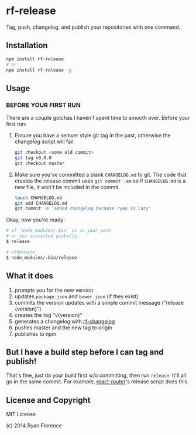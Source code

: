 rf-release
==========

Tag, push, changelog, and publish your repositories with one command.

Installation
------------

```sh
npm install rf-release
# or
npm install rf-release -g
```

Usage
-----

### BEFORE YOUR FIRST RUN

There are a couple gotchas I haven't spent time to smooth over. Before
your first run:

1. Ensure you have a semver style git tag in the past, otherwise the
   changelog script will fail.

   ```sh
   git checkout <some old commit>
   git tag v0.0.0
   git checkout master
   ```

2. Make sure you've committed a blank `CHANGELOG.md` to git. The code
   that creates the release commit uses `git commit -am` so if
   `CHANGELOG.md` is a new file, it won't be included in the commit.

    ```sh
    touch CHANGELOG.md
    git add CHANGELOG.md
    git commit -m 'added changelog because ryan is lazy'
    ```

Okay, now you're ready:

```bash
# if `node_modules/.bin` is in your path
# or you installed globally:
$ release

# otherwise
$ node_modules/.bin/release
```

What it does
------------

1. prompts you for the new version
2. updates `package.json` and `bower.json` (if they exist)
3. commits the version updates with a simple commit message
   ("release {version}")
4. creates the tag "v{version}"
5. generates a changelog with [rf-changelog][1]
5. pushes master and the new tag to origin
6. publishes to npm

But I have a build step before I can tag and publish!
-----------------------------------------------------

That's fine, just do your build first w/o committing, then run
`release`. It'll all go in the same commit. For example,
[react-router][2]'s release script does this.

License and Copyright
---------------------

MIT License

(c) 2014 Ryan Florence


  [1]:https://github.com/rpflorence/rf-changelog
  [2]:https://github.com/rackt/react-router/blob/master/script/release

